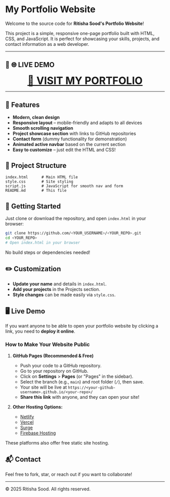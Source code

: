 # My Portfolio Website

Welcome to the source code for **Ritisha Sood's Portfolio Website**!

This project is a simple, responsive one-page portfolio built with HTML, CSS, and JavaScript. It is perfect for showcasing your skills, projects, and contact information as a web developer.

---

## 🚀 **🌐 LIVE DEMO**

<p align="center">
  <a href="https://ritishasood.github.io/My_Portfolio-beginner/" style="font-size:2rem;"><b>🔗 VISIT MY PORTFOLIO</b></a>
</p>

---

## 🌟 Features

- **Modern, clean design**  
- **Responsive layout** – mobile-friendly and adapts to all devices  
- **Smooth scrolling navigation**  
- **Project showcase section** with links to GitHub repositories  
- **Contact form** (dummy functionality for demonstration)  
- **Animated active navbar** based on the current section  
- **Easy to customize** – just edit the HTML and CSS!

## 📂 Project Structure

```
index.html      # Main HTML file
style.css       # Site styling
script.js       # JavaScript for smooth nav and form
README.md       # This file
```

## 🚀 Getting Started

Just clone or download the repository, and open `index.html` in your browser:

```bash
git clone https://github.com/<YOUR_USERNAME>/<YOUR_REPO>.git
cd <YOUR_REPO>
# Open index.html in your browser
```

No build steps or dependencies needed!

## ✏️ Customization

- **Update your name** and details in `index.html`.
- **Add your projects** in the Projects section.
- **Style changes** can be made easily via `style.css`.

## 🖥️ Live Demo

If you want anyone to be able to open your portfolio website by clicking a link, you need to **deploy it online**.

### How to Make Your Website Public

1. **GitHub Pages (Recommended & Free)**
   - Push your code to a GitHub repository.
   - Go to your repository on GitHub.
   - Click on **Settings** > **Pages** (or "Pages" in the sidebar).
   - Select the branch (e.g., `main`) and root folder (`/`), then save.
   - Your site will be live at `https://<your-github-username>.github.io/<your-repo>/`  
   - **Share this link** with anyone, and they can open your site!

2. **Other Hosting Options:**
   - [Netlify](https://www.netlify.com/)
   - [Vercel](https://vercel.com/)
   - [Surge](https://surge.sh/)
   - [Firebase Hosting](https://firebase.google.com/products/hosting)

These platforms also offer free static site hosting.

## 📬 Contact

Feel free to fork, star, or reach out if you want to collaborate!

---

© 2025 Ritisha Sood. All rights reserved.
